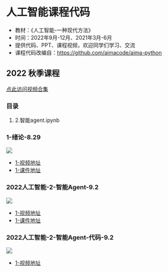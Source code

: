 # 人工智能课程代码

- 教材：《人工智能-一种现代方法》
- 时间：2022年9月-12月、2021年3月-6月
- 提供代码、PPT、课程视频，欢迎同学们学习、交流
- 课程代码改编自：https://github.com/aimacode/aima-python

## 2022 秋季课程
[点此访问视频合集](https://space.bilibili.com/693033162/channel/collectiondetail?sid=680259)

### 目录
1. 2.智能agent.ipynb

### 1-绪论-8.29
[![](https://bb-embed.herokuapp.com/embed?v=BV1UU4y1B7kY)](//player.bilibili.com/player.html?aid=687605957&bvid=BV1UU4y1B7kY&cid=819186240&page=1)
- [1-视频地址](https://www.bilibili.com/video/BV1UU4y1B7kY)
- [1-课件地址](https://www.bilibili.com/read/cv18369678)

### 2022人工智能-2-智能Agent-9.2
[![](https://bb-embed.herokuapp.com/embed?v=BV1fe4y1d7s9)](//player.bilibili.com/player.html?aid=557688147&bvid=BV1fe4y1d7s9&cid=822913230&page=1)
- [1-视频地址](https://www.bilibili.com/video/BV1fe4y1d7s9)
- [1-课件地址](https://www.bilibili.com/read/cv18431714)

### 2022人工智能-2-智能Agent-代码-9.2
[![](https://bb-embed.herokuapp.com/embed?v=BV16e411g7d2)](//player.bilibili.com/player.html?aid=260142686&bvid=BV16e411g7d2&cid=823793511&page=1)
- [1-视频地址](https://www.bilibili.com/video/BV16e411g7d2)


